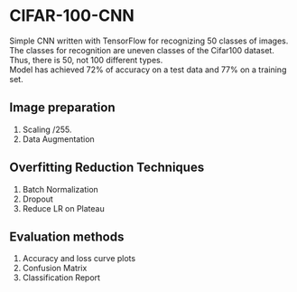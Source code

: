 # CIFAR-100-CNN
Simple CNN written with TensorFlow for recognizing 50 classes of images. The classes for recognition are uneven classes of the Cifar100 dataset. 
Thus, there is 50, not 100 different types.  
Model has achieved 72% of accuracy on a test data and 77% on a training set.

## Image preparation
1. Scaling /255.
2. Data Augmentation

## Overfitting Reduction Techniques 
1. Batch Normalization
2. Dropout
3. Reduce LR on Plateau

## Evaluation methods
1. Accuracy and loss curve plots
2. Confusion Matrix
3. Classification Report

